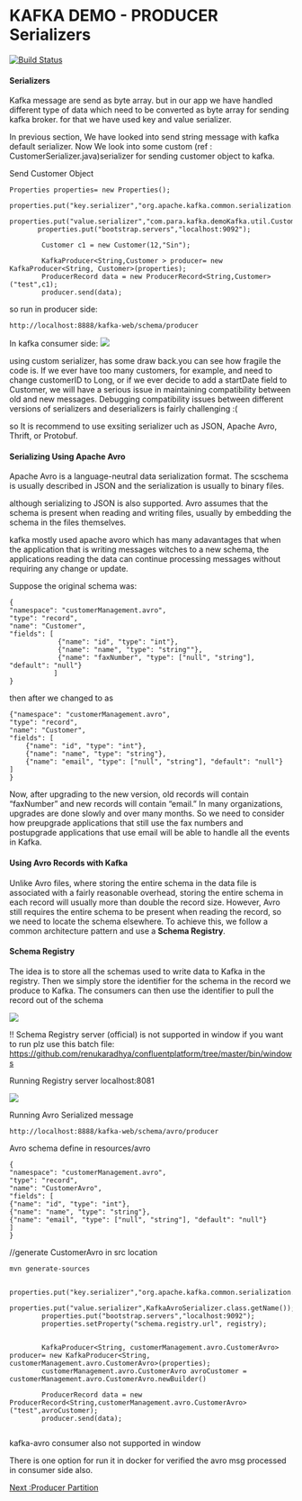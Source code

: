 # KAFKA DEMO - PRODUCER Serializers
[![Build Status](https://travis-ci.org/joemccann/dillinger.svg?branch=master)](https://travis-ci.org/joemccann/dillinger)

#### Serializers
Kafka message are send as byte array. but in our app we have handled different type of data which need to 
be converted as byte array for sending kafka broker. for that we have used key and value serializer.

In previous section, We have looked into send string message with kafka default serializer. 
Now We look into some custom (ref : CustomerSerializer.java)serializer for sending customer object to kafka.


Send Customer Object 
```
Properties properties= new Properties();
        properties.put("key.serializer","org.apache.kafka.common.serialization.StringSerializer");
        properties.put("value.serializer","com.para.kafka.demoKafka.util.CustomerSerializer");
       properties.put("bootstrap.servers","localhost:9092");

        Customer c1 = new Customer(12,"Sin");
        
        KafkaProducer<String,Customer > producer= new KafkaProducer<String, Customer>(properties);
        ProducerRecord data = new ProducerRecord<String,Customer>("test",c1);
        producer.send(data);
```
so run in producer side: 
```
http://localhost:8888/kafka-web/schema/producer
```

In kafka consumer side:
![](https://i.imgur.com/SpiMErq.png)


using custom serializer, has some draw back.you can see how fragile the code is. If we ever have too many customers, for example, and need to
change customerID to Long, or if we ever decide to add a startDate field to Customer, we will have a serious issue in maintaining compatibility between old and new
messages. Debugging compatibility issues between different versions of serializers
 and deserializers is fairly challenging :(
 
so It is recommend to use exsiting serializer uch as JSON, Apache Avro, Thrift, or Protobuf.

#### Serializing Using Apache Avro

Apache Avro is a language-neutral data serialization format.
The scschema is usually described in JSON and the serialization is usually to binary files.


although serializing to JSON is also supported. Avro assumes that the schema is present when reading and
writing files, usually by embedding the schema in the files themselves.

kafka mostly used apache avoro which has many adavantages  that when the application that is writing messages witches to a new schema, the applications reading the data can continue processing
messages without requiring any change or update.

Suppose the original schema was:
```
{
"namespace": "customerManagement.avro",
"type": "record",
"name": "Customer",
"fields": [
            {"name": "id", "type": "int"},
            {"name": "name", "type": "string""},
            {"name": "faxNumber", "type": ["null", "string"], "default": "null"}
           ]
}
```
then after we changed to as 
```
{"namespace": "customerManagement.avro",
"type": "record",
"name": "Customer",
"fields": [
    {"name": "id", "type": "int"},
    {"name": "name", "type": "string"},
    {"name": "email", "type": ["null", "string"], "default": "null"}
]
}
```

Now, after upgrading to the new version, old records will contain “faxNumber” and
new records will contain “email.” In many organizations, upgrades are done slowly
and over many months. So we need to consider how preupgrade applications that still
use the fax numbers and postupgrade applications that use email will be able to handle
all the events in Kafka.

#### Using Avro Records with Kafka

Unlike Avro files, where storing the entire schema in the data file is associated with a
fairly reasonable overhead, storing the entire schema in each record will usually more
than double the record size. However, Avro still requires the entire schema to be
present when reading the record, so we need to locate the schema elsewhere. To achieve
this, we follow a common architecture pattern and use a **Schema Registry**.


#### Schema Registry

The idea is to store all the schemas used to write data to Kafka in the registry. Then
we simply store the identifier for the schema in the record we produce to Kafka. The
consumers can then use the identifier to pull the record out of the schema

![](https://i.imgur.com/CEAM6qU.png)

!! Schema Registry server (official) is not supported in window
if you want to run plz use this batch file: https://github.com/renukaradhya/confluentplatform/tree/master/bin/windows

Running Registry server localhost:8081

![](https://i.imgur.com/CGaHTA4.png)

Running Avro Serialized message

```
http://localhost:8888/kafka-web/schema/avro/producer
```
Avro schema define in resources/avro

```
{
"namespace": "customerManagement.avro",
"type": "record",
"name": "CustomerAvro",
"fields": [
{"name": "id", "type": "int"},
{"name": "name", "type": "string"},
{"name": "email", "type": ["null", "string"], "default": "null"}
]
}
```
//generate CustomerAvro in src location
 ```
mvn generate-sources
 ```

```
        properties.put("key.serializer","org.apache.kafka.common.serialization.StringSerializer");
        properties.put("value.serializer",KafkaAvroSerializer.class.getName());
        properties.put("bootstrap.servers","localhost:9092");
        properties.setProperty("schema.registry.url", registry);


        KafkaProducer<String, customerManagement.avro.CustomerAvro> producer= new KafkaProducer<String, customerManagement.avro.CustomerAvro>(properties);
        customerManagement.avro.CustomerAvro avroCustomer = customerManagement.avro.CustomerAvro.newBuilder()
     
        ProducerRecord data = new ProducerRecord<String,customerManagement.avro.CustomerAvro>("test",avroCustomer);
        producer.send(data);
        
```

kafka-avro consumer also not supported in window

There is one option for run it in docker for verified the avro msg processed
in consumer side also.

[Next :Producer Partition](https://github.com/parane/kafkaDemoV2/tree/4_producer_partition)
